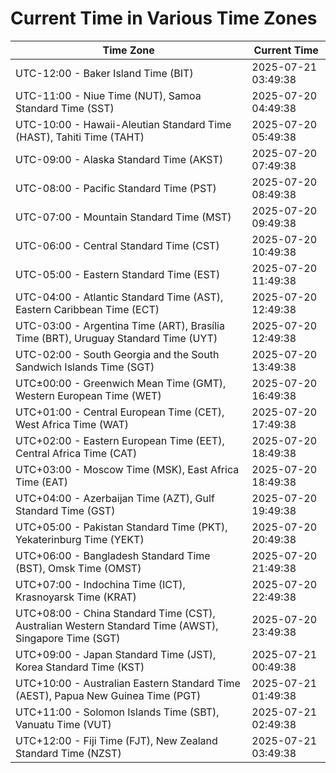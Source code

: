 # Current Time in Various Time Zones

| Time Zone | Current Time |
|-----------|--------------|
| UTC-12:00 - Baker Island Time (BIT) | 2025-07-21 03:49:38 |
| UTC-11:00 - Niue Time (NUT), Samoa Standard Time (SST) | 2025-07-20 04:49:38 |
| UTC-10:00 - Hawaii-Aleutian Standard Time (HAST), Tahiti Time (TAHT) | 2025-07-20 05:49:38 |
| UTC-09:00 - Alaska Standard Time (AKST) | 2025-07-20 07:49:38 |
| UTC-08:00 - Pacific Standard Time (PST) | 2025-07-20 08:49:38 |
| UTC-07:00 - Mountain Standard Time (MST) | 2025-07-20 09:49:38 |
| UTC-06:00 - Central Standard Time (CST) | 2025-07-20 10:49:38 |
| UTC-05:00 - Eastern Standard Time (EST) | 2025-07-20 11:49:38 |
| UTC-04:00 - Atlantic Standard Time (AST), Eastern Caribbean Time (ECT) | 2025-07-20 12:49:38 |
| UTC-03:00 - Argentina Time (ART), Brasília Time (BRT), Uruguay Standard Time (UYT) | 2025-07-20 12:49:38 |
| UTC-02:00 - South Georgia and the South Sandwich Islands Time (SGT) | 2025-07-20 13:49:38 |
| UTC±00:00 - Greenwich Mean Time (GMT), Western European Time (WET) | 2025-07-20 16:49:38 |
| UTC+01:00 - Central European Time (CET), West Africa Time (WAT) | 2025-07-20 17:49:38 |
| UTC+02:00 - Eastern European Time (EET), Central Africa Time (CAT) | 2025-07-20 18:49:38 |
| UTC+03:00 - Moscow Time (MSK), East Africa Time (EAT) | 2025-07-20 18:49:38 |
| UTC+04:00 - Azerbaijan Time (AZT), Gulf Standard Time (GST) | 2025-07-20 19:49:38 |
| UTC+05:00 - Pakistan Standard Time (PKT), Yekaterinburg Time (YEKT) | 2025-07-20 20:49:38 |
| UTC+06:00 - Bangladesh Standard Time (BST), Omsk Time (OMST) | 2025-07-20 21:49:38 |
| UTC+07:00 - Indochina Time (ICT), Krasnoyarsk Time (KRAT) | 2025-07-20 22:49:38 |
| UTC+08:00 - China Standard Time (CST), Australian Western Standard Time (AWST), Singapore Time (SGT) | 2025-07-20 23:49:38 |
| UTC+09:00 - Japan Standard Time (JST), Korea Standard Time (KST) | 2025-07-21 00:49:38 |
| UTC+10:00 - Australian Eastern Standard Time (AEST), Papua New Guinea Time (PGT) | 2025-07-21 01:49:38 |
| UTC+11:00 - Solomon Islands Time (SBT), Vanuatu Time (VUT) | 2025-07-21 02:49:38 |
| UTC+12:00 - Fiji Time (FJT), New Zealand Standard Time (NZST) | 2025-07-21 03:49:38 |
